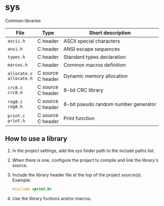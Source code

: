 sys
================================================================

Common libraries

| File                           | Type                   | Short description                    |
|--------------------------------|------------------------|--------------------------------------|
| `ascii.h`                      | C header               | ASCII special characters             |
| `ansi.h`                       | C header               | ANSI escape sequences                |
| `types.h`                      | C header               | Standard types declaration           |
| `marcos.h`                     | C header               | Common macros definition             |
| `allocate.c` <br> `allocate.h` | C source <br> C header | Dynamic memory allocation            |
| `crc8.c` <br> `crc8.h`         | C source <br> C header | 8-bit CRC library                    |
| `rng8.c` <br> `rng8.h`         | C source <br> C header | 8-bit pseudo random number generator |
| `print.c` <br> `print.h`       | C source <br> C header | Print function                       |



How to use a library
----------------------------------------------------------------

1. In the project settings, add the *sys* folder path to the include paths list.

2. When there is one, configure the project to compile and link the library's source.

3. Include the library header file at the top of the project source(s). Example:

	```c
	#include <print.h>
	```

4. Use the library fuctions and/or macros.
